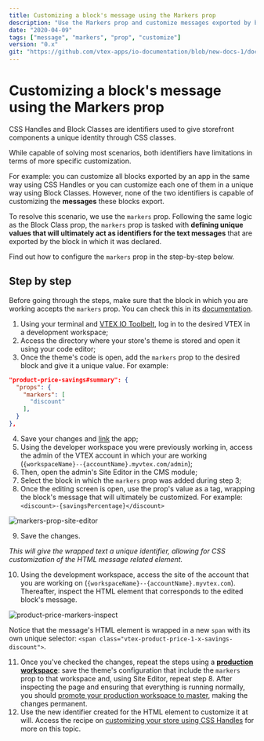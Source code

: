 ```yaml
---
title: Customizing a block's message using the Markers prop
description: "Use the Markers prop and customize messages exported by blocks."
date: "2020-04-09"
tags: ["message", "markers", "prop", "customize"]
version: "0.x"
git: "https://github.com/vtex-apps/io-documentation/blob/new-docs-1/docs/en/Recipes/templates/customizing-a-blocks-message-using-the-markers-prop.md"
---
```


# Customizing a block's message using the Markers prop
  
CSS Handles and Block Classes are identifiers used to give storefront components a unique identity through CSS classes.

While capable of solving most scenarios, both identifiers have limitations in terms of more specific customization.

For example: you can customize all blocks exported by an app in the same way using CSS Handles or you can customize each one of them in a unique way using Block Classes. However, none of the two identifiers is capable of customizing the **messages** these blocks export. 

To resolve this scenario, we use the `markers` prop. Following the same logic as the Block Class prop, the `markers` prop is tasked with **defining unique values that will ultimately act as identifiers for the text messages** that are exported by the block in which it was declared. 

Find out how to configure the `markers` prop in the step-by-step below. 

## Step by step

<div class="alert alert-info">
Before going through the steps, make sure that the block in which you are working accepts the <code>markers</code> prop. You can check this in its <a href="https://vtex.io/docs/apps/all/">documentation</a>.
</div>

1. Using your terminal and [VTEX IO Toolbelt](https://vtex.io/docs/recipes/development/vtex-io-cli-installation-and-command-reference/), log in to the desired VTEX in a development workspace;
2. Access the directory where your store's theme is stored and open it using your code editor;
3. Once the theme's code is open, add the `markers` prop to the desired block and give it a unique value. For example:

```json
"product-price-savings#summary": {
  "props": {
    "markers": [
      "discount"
    ],
  }
},
```

4. Save your changes and [link](https://vtex.io/docs/recipes/development/linking-an-app/) the app;
5. Using the developer workspace you were previously working in, access the admin of the VTEX account in which your are working (`{workspaceName}--{accountName}.myvtex.com/admin`);
6. Then, open the admin's Site Editor in the CMS module;
7. Select the block in which the `markers` prop was added during step 3;
8. Once the editing screen is open, use the prop's value as a tag, wrapping the block's message that will ultimately be customized. For example: `<discount>-{savingsPercentage}</discount>`

![markers-prop-site-editor](https://user-images.githubusercontent.com/52087100/78163670-0f6f9300-741f-11ea-83a4-7122113234fb.gif)

9. Save the changes.

*This will give the wrapped text a unique identifier, allowing for CSS customization of the HTML message related element.*

10. Using the development workspace, access the site of the account that you are working on (`{workspaceName}--{accountName}.myvtex.com`). Thereafter, inspect the HTML element that corresponds to the edited block's message.

![product-price-markers-inspect](https://user-images.githubusercontent.com/52087100/78162509-578db600-741d-11ea-9d7d-e4c74399576e.png)

Notice that the message's HTML element is wrapped in a new `span` with its own unique selector: `<span class="vtex-product-price-1-x-savings-discount">`.

11. Once you've checked the changes, repeat the steps using a [**production workspace**](https://vtex.io/docs/recipes/development/creating-a-production-workspace/): save the theme's configuration that include the `markers` prop to that workspace and, using Site Editor, repeat step 8. After inspecting the page and ensuring that everything is running normally, you should [promote your production workspace to master](https://vtex.io/docs/recipes/development/promoting-a-workspace-to-master/), making the changes permanent. 
12. Use the new identifier created for the HTML element to customize it at will. Access the recipe on [customizing your store using CSS Handles](https://vtex.io/docs/recipes/style/using-css-handles-for-store-customization/) for more on this topic.
